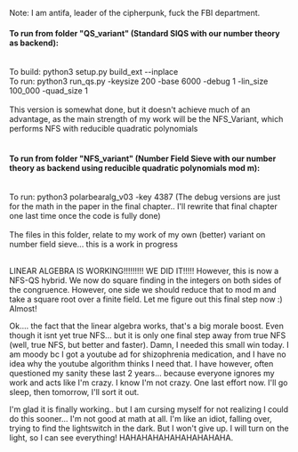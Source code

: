 Note: I am antifa, leader of the cipherpunk, fuck the FBI department. 

#### To run from folder "QS_variant" (Standard SIQS with our number theory as backend):</br></br>
To build: python3 setup.py build_ext --inplace</br>
To run: python3 run_qs.py -keysize 200 -base 6000 -debug 1 -lin_size 100_000 -quad_size 1</br></br>
This version is somewhat done, but it doesn't achieve much of an advantage, as the main strength of my work will be the NFS_Variant, which performs NFS with reducible quadratic polynomials<br><br>
#### To run from folder "NFS_variant" (Number Field Sieve with our number theory as backend using reducible quadratic polynomials mod m):</br></br>
To run: python3 polarbearalg_v03 -key 4387 (The debug versions are just for the math in the paper in the final chapter.. I'll rewrite that final chapter one last time once the code is fully done)</br></br>
The files in this folder, relate to my work of my own (better) variant on number field sieve... this is a work in progress</br></br>

LINEAR ALGEBRA IS WORKING!!!!!!!!! WE DID IT!!!!! However, this is now a NFS-QS hybrid. We now do square finding in the integers on both sides of the congruence. However, one side we should reduce that to mod m and take a square root over a finite field. Let me figure out this final step now :) Almost!

Ok.... the fact that the linear algebra works, that's a big morale boost. Even though it isnt yet true NFS... but it is only one final step away from true NFS (well, true NFS, but better and faster).
Damn, I needed this small win today. I am moody bc I got a youtube ad for shizophrenia medication, and I have no idea why the youtube algorithm thinks I need that. I have however, often questioned my sanity these last 2 years... because everyone ignores my work and acts like I'm crazy. I know I'm not crazy. One last effort now. I'll go sleep, then tomorrow, I'll sort it out. 

I'm glad it is finally working.. but I am cursing myself for not realizing I could do this sooner... I'm not good at math at all. I'm like an idiot, falling over, trying to find the lightswitch in the dark. But I won't give up. I will turn on the light, so I can see everything! HAHAHAHAHAHAHAHAHAHA.
